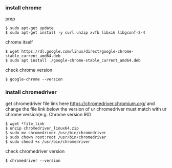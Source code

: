 ### install chrome
prep

    $ sudo apt-get update
    $ sudo apt-get install -y curl unzip xvfb libxi6 libgconf-2-4
    
chrome itself

    $ wget https://dl.google.com/linux/direct/google-chrome-stable_current_amd64.deb
    $ sudo apt install ./google-chrome-stable_current_amd64.deb
    
check chrome version

    $ google-chrome --version

### install chromedriver
get chromedriver file link here https://chromedriver.chromium.org/ and change the file link below
the version of ur chromedriver must match with ur chrome version(e.g. Chrome version 90)

    $ wget *file_link
    $ unzip chromedriver_linux64.zip
    $ sudo mv chromedriver /usr/bin/chromedriver
    $ sudo chown root:root /usr/bin/chromedriver
    $ sudo chmod +x /usr/bin/chromedriver
    
check chromedriver version

    $ chromedriver --version
